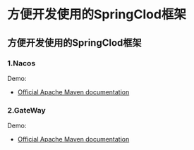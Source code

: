 # 方便开发使用的SpringClod框架

## 方便开发使用的SpringClod框架

### 1.Nacos

Demo:

* [Official Apache Maven documentation](https://maven.apache.org/guides/index.html)

### 2.GateWay

Demo:

* [Official Apache Maven documentation](https://maven.apache.org/guides/index.html)
